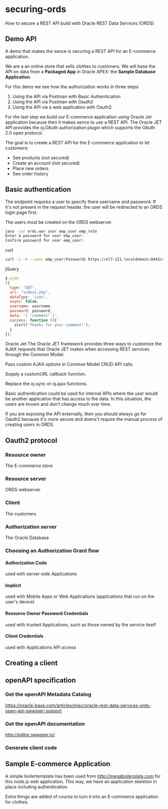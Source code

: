 # securing-ords
How to secure a REST API build with Oracle REST Data Services (ORDS)

## Demo API
A demo that makes the sence is securing a REST API for an E-commerce application.

We are a an online store that sells clothes to customers. We will base the API on data from a **Packaged App** in Oracle APEX: the **Sample Database Application**.

For this demo we see how the authorization works in three steps
1. Using the API via Postman with Basic Authentication
2. Using the API via Postman with Oauth2
3. Using the API via a web application with Oauth2

For the last step we build our E-commerce application using Oracle Jet application because then it makes sence to use a REST API. The Oracle JET API provides the oj.OAuth authorization plugin which supports the OAuth 2.0 open protocol.

The goal is to create a REST API for the E-commerce application to let customers:
- See products (not secured)
- Create an account (not secured)
- Place new orders
- See order history

## Basic authentication
The endpoint requires a user to specify there username and password. If it's not present in the request header, the user will be redirected to an ORDS login page first.

The users must be created on the ORDS webserver.

```bash
java -jar ords.war user emp_user emp_role
Enter a password for user emp_user:
Confirm password for user emp_user:
```

curl
```bash
curl -i -k --user emp_user:Password1 https://ol7-121.localdomain:8443/ords/pdb1/testuser1/testmodule1/emp/7788
```

jQuery
```javascript
$.ajax
({
  type: "GET",
  url: "index1.php",
  dataType: 'json',
  async: false,
  username: username,
  password: password,
  data: '{ "comment" }',
  success: function (){
    alert('Thanks for your comment!'); 
  }
});
```

Oracle Jet
The Oracle JET framework provides three ways to customize the AJAX requests that Oracle JET makes when accessing REST services through the Common Model.

Pass custom AJAX options in Common Model CRUD API calls.

Supply a customURL callback function.

Replace the oj.sync or oj.ajax functions.

Basic authentication could be used for internal APIs where the user would be another application that has access to the data. 
In this situation, the users are known and don't change much over time. 

If you are exposing the API externally, then you should always go for Oauth2 because it's more secure and doens't require the manual process of creating users in ORDS.

## Oauth2 protocol

### Resource owner
The E-commerce store

### Resource server
ORDS webserver

### Client
The customers

### Authorization server
The Oracle Database

### Choosing an Authorization Grant flow
#### Authorization Code 
used with server-side Applications
#### Implicit
used with Mobile Apps or Web Applications (applications that run on the user's device)
#### Resource Owner Password Credentials
used with trusted Applications, such as those owned by the service itself
#### Client Credentials
used with Applications API access

## Creating a client

## openAPI specification

### Get the openAPI Metadata Catalog
https://oracle-base.com/articles/misc/oracle-rest-data-services-ords-open-api-swagger-support

### Get the openAPI documentation
http://editor.swagger.io/

### Generate client code

## Sample E-commerce Application
A simple boilertemplate has been used from http://megaboilerplate.com for this node.js web application.
This way, we have an application skeleton in place including authentication.

Extra things are added of course to turn it into an E-commerce application for clothes.


